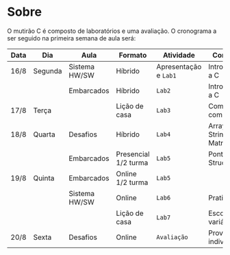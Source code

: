 # Sobre

O mutirão C é composto de laboratórios e uma avaliação. O cronograma a ser seguido na primeira semana de aula será:

| Data | Dia     | Aula          | Formato              | Atividade             | Conceito                  |
| ---- | ---     | ---           | -------              | ---------             | ---                       |
| 16/8 | Segunda | Sistema HW/SW | Híbrido              | Apresentação e `Lab1` | Introdução a C            |
|      |         | Embarcados    | Híbrido              | `Lab2`                | Introdução a C            |
| 17/8 | Terça   |               | Lição de casa        | `Lab3`                | Compilação com GCC        |
| 18/8 | Quarta  | Desafios      | Híbrido              | `Lab4`                | Array, Strings e Matrizes |
|      |         | Embarcados    | Presencial 1/2 turma | `Lab5`                | Ponteiro e Structs        |
| 19/8 | Quinta  | Embarcados    | Online 1/2 turma     | `Lab5`                |                           |
|      |         | Sistema HW/SW | Online               | `Lab6`                | Praticando                |
|      |         |               | Lição de casa        | `Lab7`                | Escopo de variáveis       |
| 20/8 | Sexta   | Desafios      | Online               | `Avaliação`           | Prova individual          |
